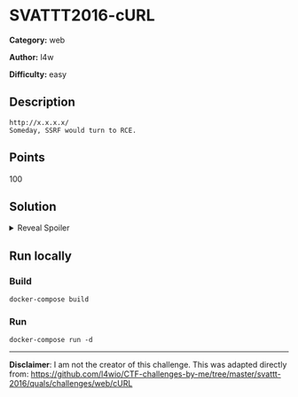 # SVATTT2016-cURL
**Category:** web

**Author:** l4w

**Difficulty:** easy

## Description
```
http://x.x.x.x/
Someday, SSRF would turn to RCE.
```

## Points
100

## Solution
<details>
 <summary>Reveal Spoiler</summary>

Payload:

`http://localhost../{path}/fla{g}.php`

 ## Flag
`fl4g{t3st_flag}`


</details>

## Run locally
### Build
```
docker-compose build
```

### Run
```
docker-compose run -d
```
---
**Disclaimer**: I am not the creator of this challenge. This was adapted directly from: https://github.com/l4wio/CTF-challenges-by-me/tree/master/svattt-2016/quals/challenges/web/cURL